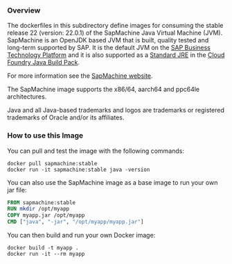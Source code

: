 
### Overview

The dockerfiles in this subdirectory define images for consuming the stable release 22 (version: 22.0.1) of the SapMachine Java Virtual Machine (JVM).
SapMachine is an OpenJDK based JVM that is built, quality tested and long-term supported by SAP.
It is the default JVM on the [SAP Business Technology Platform](https://www.sap.com/products/technology-platform.html) and it is also supported as a [Standard JRE](https://github.com/cloudfoundry/java-buildpack/blob/master/docs/jre-sap_machine_jre.md) in the [Cloud Foundry Java Build Pack](https://github.com/cloudfoundry/java-buildpack).

For more information see the [SapMachine website](https://sapmachine.io).

The SapMachine image supports the x86/64, aarch64 and ppc64le architectures.

Java and all Java-based trademarks and logos are trademarks or registered trademarks of Oracle and/or its affiliates.

### How to use this Image

You can pull and test the image with the following commands:

```console
docker pull sapmachine:stable
docker run -it sapmachine:stable java -version
```

You can also use the SapMachine image as a base image to run your own jar file:

```dockerfile
FROM sapmachine:stable
RUN mkdir /opt/myapp
COPY myapp.jar /opt/myapp
CMD ["java", "-jar", "/opt/myapp/myapp.jar"]
```

You can then build and run your own Docker image:

```console
docker build -t myapp .
docker run -it --rm myapp
```
